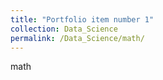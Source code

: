 ```yaml
---
title: "Portfolio item number 1"
collection: Data_Science
permalink: /Data_Science/math/
---
```


math